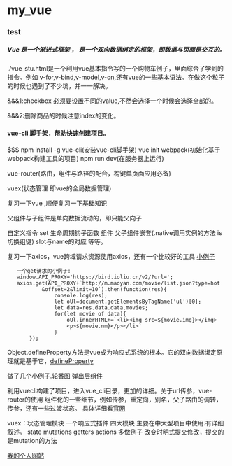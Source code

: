 # my_vue

### test

##### Vue 是一个渐进式框架  ， 是一个双向数据绑定的框架，即数据与页面是交互的。

./vue_stu.html是一个利用vue基本指令写的一个购物车例子，里面综合了学到的指令。例如 v-for,v-bind,v-model,v-on,还有vue的一些基本语法。在做这个粒子的时候也遇到了不少坑，并一一解决。

&&&1:checkbox 必须要设置不同的value,不然会选择一个时候会选择全部的。

&&&2:删除商品的时候注意index的变化。

#### vue-cli  脚手架，帮助快速创建项目。
$$$ npm install -g vue-cli(安装vue-cli脚手架) vue init webpack(初始化基于webpack构建工具的项目) npm run dev(在服务器上运行)

vue-router(路由，组件与路径的配合，构键单页面应用必备)

vuex(状态管理 即vue的全局数据管理)

复习一下vue  ,顺便复习一下基础知识

父组件与子组件是单向数据流动的，即只能父向子

 自定义指令  set   生命周期钩子函数 组件   父子组件嵌套(.native调用实例的方法 is切换组键) slot与name的对应 等等。

 复习一下axios，vue跨域请求资源使用axios，还有一个比较好的工具
 [小例子](https://github.com/zhulihao965255/my_vue/blob/master/testAxios.html)
 ```
    一个get请求的小例子:
    window.API_PROXY='https://bird.ioliu.cn/v2/?url=';
    axios.get(API_PROXY+`http://m.maoyan.com/movie/list.json?type=hot
            &offset=2&limit=10`).then(function(res){
                console.log(res);
                let oUl=document.getElementsByTagName('ul')[0]; 
                let data=res.data.data.movies;
                for(let movie of data){
                    oUl.innerHTML+=`<li><img src=${movie.img}></img>
                    <p>${movie.nm}</p></li>`
                }
        });    
 ```
 Object.defineProperty方法是vue成为响应式系统的根本。它的双向数据绑定原理就是基于它，[defineProperty](https://github.com/zhulihao965255/my_vue/blob/master/9_defineProperty.html)

 做了几个小例子.[轮番图](https://github.com/zhulihao965255/my_vue/blob/master/11_imagecg.html)
 [弹出层组件](https://github.com/zhulihao965255/my_vue/blob/master/7_dialog.html)

 利用vuecli构建了项目，进入vue_cli目录，更加的详细。关于url传参，vue-router的使用
 组件化的一些细节，例如传参，重定向，别名，父子路由的调转，传参，还有一些过渡状态。
 具体详细看[官网](https://vuejs.org/)
 

 vuex：状态管理模块  一个响应式插件 四大模块 主要在中大型项目中使用.有详细叙述。
 state mutations getters actions 多做例子   改变时明式提交修改，提交的是mutation的方法


 [我的个人网站](http://www.zhulihao.cn)


